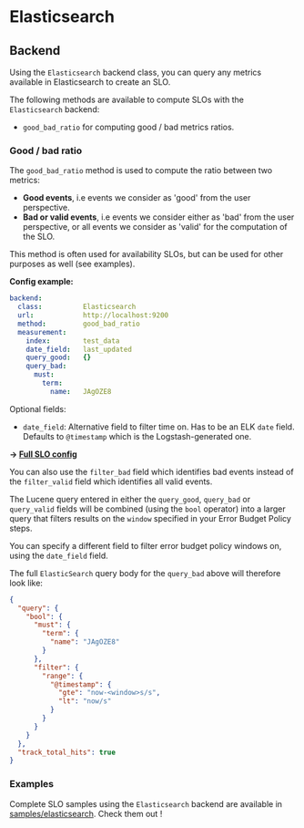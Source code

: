 # Elasticsearch

## Backend

Using the `Elasticsearch` backend class, you can query any metrics available in
Elasticsearch to create an SLO.

The following methods are available to compute SLOs with the `Elasticsearch`
backend:

* `good_bad_ratio` for computing good / bad metrics ratios.

### Good / bad ratio

The `good_bad_ratio` method is used to compute the ratio between two metrics:

- **Good events**, i.e events we consider as 'good' from the user perspective.
- **Bad or valid events**, i.e events we consider either as 'bad' from the user
perspective, or all events we consider as 'valid' for the computation of the
SLO.

This method is often used for availability SLOs, but can be used for other
purposes as well (see examples).

**Config example:**
```yaml
backend:
  class:          Elasticsearch
  url:            http://localhost:9200
  method:         good_bad_ratio
  measurement:
    index:        test_data
    date_field:   last_updated
    query_good:   {}
    query_bad:
      must:
        term:
          name:   JAgOZE8
```
Optional fields:
  * `date_field`: Alternative field to filter time on. Has to be an ELK `date`
    field. Defaults to `@timestamp` which is the Logstash-generated one.

**&rightarrow; [Full SLO config](../samples/elasticsearch/slo_elk_test_ratio.yaml)**

You can also use the `filter_bad` field which identifies bad events instead of
the `filter_valid` field which identifies all valid events.

The Lucene query entered in either the `query_good`, `query_bad` or
`query_valid` fields will be combined (using the `bool` operator) into a larger
query that filters results on the `window` specified in your Error Budget Policy
steps.

You can specify a different field to filter error budget policy windows on,
using the `date_field` field.

The full `ElasticSearch` query body for the `query_bad` above will therefore
look like:
```json
{
  "query": {
    "bool": {
      "must": {
        "term": {
          "name": "JAgOZE8"
        }
      },
      "filter": {
        "range": {
          "@timestamp": {
            "gte": "now-<window>s/s",
            "lt": "now/s"
          }
        }
      }
    }
  },
  "track_total_hits": true
}
```

### Examples

Complete SLO samples using the `Elasticsearch` backend are available in
[samples/elasticsearch](../samples/elasticsearch). Check them out !
